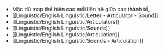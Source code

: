 - Mặc dù map thể hiện các mối liên hệ giữa các thành tố,
- [[Linguistic/English Linguistic/Letter - Articulator - Sound]]
- [[Linguistic/English Linguistic/Articulators]]
- [[Linguistic/English Linguistic/Sounds]]
- [[Linguistic/English Linguistic/Articulation]]
- [[Linguistic/English Linguistic/Sounds - Articulation]]